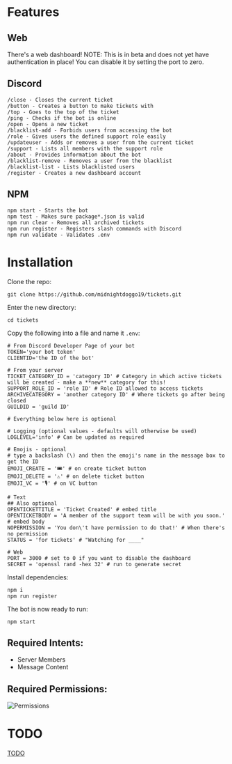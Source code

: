 # Features
## Web
There's a web dashboard! NOTE: This is in beta and does not yet have authentication in place! You can disable it by setting the port to zero.
## Discord
```
/close - Closes the current ticket
/button - Creates a button to make tickets with
/top - Goes to the top of the ticket
/ping - Checks if the bot is online
/open - Opens a new ticket
/blacklist-add - Forbids users from accessing the bot
/role - Gives users the defined support role easily
/updateuser - Adds or removes a user from the current ticket
/support - Lists all members with the support role
/about - Provides information about the bot
/blacklist-remove - Removes a user from the blacklist
/blacklist-list - Lists blacklisted users
/register - Creates a new dashboard account
```
## NPM
```
npm start - Starts the bot
npm test - Makes sure package*.json is valid
npm run clear - Removes all archived tickets
npm run register - Registers slash commands with Discord
npm run validate - Validates .env
```

# Installation

Clone the repo:
```
git clone https://github.com/midnightdoggo19/tickets.git
```
Enter the new directory:
```
cd tickets
```
Copy the following into a file and name it `.env`:
```
# From Discord Developer Page of your bot
TOKEN='your bot token'
CLIENTID='the ID of the bot'

# From your server
TICKET_CATEGORY_ID = 'category ID' # Category in which active tickets will be created - make a **new** category for this! 
SUPPORT_ROLE_ID = 'role ID' # Role ID allowed to access tickets
ARCHIVECATEGORY = 'another category ID' # Where tickets go after being closed
GUILDID = 'guild ID'

# Everything below here is optional

# Logging (optional values - defaults will otherwise be used)
LOGLEVEL='info' # Can be updated as required

# Emojis - optional
# type a backslash (\) and then the emoji's name in the message box to get the ID
EMOJI_CREATE = '🎟️' # on create ticket button
EMOJI_DELETE = '⚠️' # on delete ticket button
EMOJI_VC = '🎙️' # on VC button

# Text
## Also optional
OPENTICKETTITLE = 'Ticket Created' # embed title
OPENTICKETBODY = 'A member of the support team will be with you soon.' # embed body
NOPERMISSION = 'You don\'t have permission to do that!' # When there's no permission
STATUS = 'for tickets' # "Watching for ____"

# Web
PORT = 3000 # set to 0 if you want to disable the dashboard
SECRET = 'openssl rand -hex 32' # run to generate secret
```
Install dependencies:
```
npm i
npm run register
```
The bot is now ready to run:
```
npm start
```
## Required Intents:
* Server Members
* Message Content
## Required Permissions:
![Permissions](https://github.com/user-attachments/assets/8581133a-c545-4a00-8ee3-1718cafd7b0a)

# TODO
[TODO](https://midnightdoggo19.com/tickets/TODO.md)
